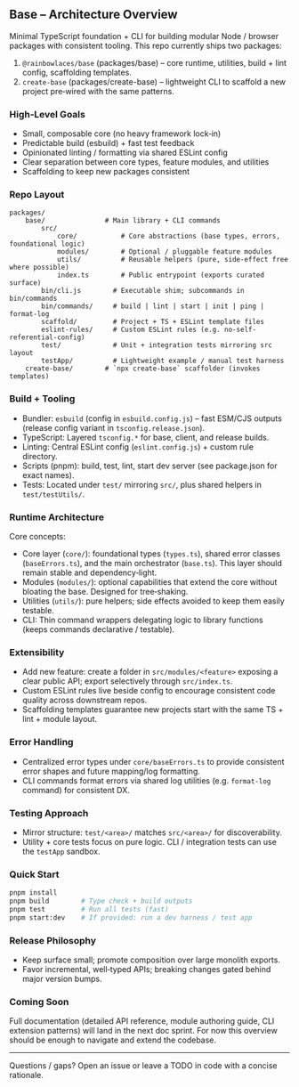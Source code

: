 ## Base – Architecture Overview

Minimal TypeScript foundation + CLI for building modular Node / browser packages with consistent tooling. This repo currently ships two packages:

1. `@rainbowlaces/base` (packages/base) – core runtime, utilities, build + lint config, scaffolding templates.
2. `create-base` (packages/create-base) – lightweight CLI to scaffold a new project pre‑wired with the same patterns.

### High‑Level Goals
- Small, composable core (no heavy framework lock‑in)
- Predictable build (esbuild) + fast test feedback
- Opinionated linting / formatting via shared ESLint config
- Clear separation between core types, feature modules, and utilities
- Scaffolding to keep new packages consistent

### Repo Layout
```
packages/
	base/               # Main library + CLI commands
		src/
			core/           # Core abstractions (base types, errors, foundational logic)
			modules/        # Optional / pluggable feature modules
			utils/          # Reusable helpers (pure, side‑effect free where possible)
			index.ts        # Public entrypoint (exports curated surface)
		bin/cli.js        # Executable shim; subcommands in bin/commands
		bin/commands/     # build | lint | start | init | ping | format-log
		scaffold/         # Project + TS + ESLint template files
		eslint-rules/     # Custom ESLint rules (e.g. no-self-referential-config)
		test/             # Unit + integration tests mirroring src layout
		testApp/          # Lightweight example / manual test harness
	create-base/        # `npx create-base` scaffolder (invokes templates)
```

### Build + Tooling
- Bundler: `esbuild` (config in `esbuild.config.js`) – fast ESM/CJS outputs (release config variant in `tsconfig.release.json`).
- TypeScript: Layered `tsconfig.*` for base, client, and release builds.
- Linting: Central ESLint config (`eslint.config.js`) + custom rule directory.
- Scripts (pnpm): build, test, lint, start dev server (see package.json for exact names).
- Tests: Located under `test/` mirroring `src/`, plus shared helpers in `test/testUtils/`.

### Runtime Architecture
Core concepts:
- Core layer (`core/`): foundational types (`types.ts`), shared error classes (`baseErrors.ts`), and the main orchestrator (`base.ts`). This layer should remain stable and dependency‑light.
- Modules (`modules/`): optional capabilities that extend the core without bloating the base. Designed for tree‑shaking.
- Utilities (`utils/`): pure helpers; side effects avoided to keep them easily testable.
- CLI: Thin command wrappers delegating logic to library functions (keeps commands declarative / testable).

### Extensibility
- Add new feature: create a folder in `src/modules/<feature>` exposing a clear public API; export selectively through `src/index.ts`.
- Custom ESLint rules live beside config to encourage consistent code quality across downstream repos.
- Scaffolding templates guarantee new projects start with the same TS + lint + module layout.

### Error Handling
- Centralized error types under `core/baseErrors.ts` to provide consistent error shapes and future mapping/log formatting.
- CLI commands format errors via shared log utilities (e.g. `format-log` command) for consistent DX.

### Testing Approach
- Mirror structure: `test/<area>/` matches `src/<area>/` for discoverability.
- Utility + core tests focus on pure logic. CLI / integration tests can use the `testApp` sandbox.

### Quick Start
```bash
pnpm install
pnpm build        # Type check + build outputs
pnpm test         # Run all tests (fast)
pnpm start:dev    # If provided: run a dev harness / test app
```

### Release Philosophy
- Keep surface small; promote composition over large monolith exports.
- Favor incremental, well‑typed APIs; breaking changes gated behind major version bumps.

### Coming Soon
Full documentation (detailed API reference, module authoring guide, CLI extension patterns) will land in the next doc sprint. For now this overview should be enough to navigate and extend the codebase.

---
Questions / gaps? Open an issue or leave a TODO in code with a concise rationale.

